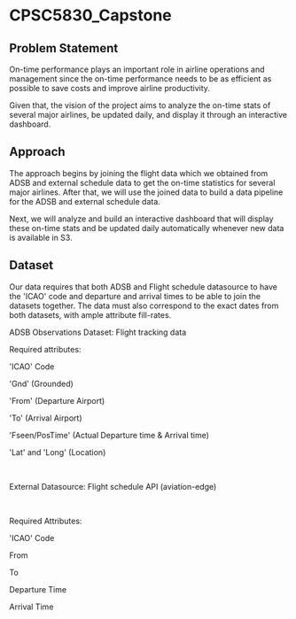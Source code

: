 # CPSC5830_Capstone

## Problem Statement

On-time performance plays an important role in airline operations and management since the on-time performance needs to be as efficient as possible to save costs and improve airline productivity.

Given that, the vision of the project aims to analyze the on-time stats of several major airlines, be updated daily, and display it through an interactive dashboard.

## Approach
The approach begins by joining the flight data which we obtained from ADSB and external schedule data to get the on-time statistics for several major airlines. After that, we will use the joined data to build a data pipeline for the ADSB and external schedule data. 

Next, we will analyze and build an interactive dashboard that will display these on-time stats and be updated daily automatically whenever new data is available in S3.

## Dataset

Our data requires that both ADSB and Flight schedule datasource to have the 'ICAO' code and departure and arrival times to be able to join the datasets together. The data must also correspond to the exact dates from both datasets, with ample attribute fill-rates.​

ADSB Observations Dataset: Flight tracking data​

Required attributes: ​

'ICAO' Code​

'Gnd' (Grounded)​

'From' (Departure Airport)​

'To' (Arrival Airport)​

'Fseen/PosTime' (Actual Departure time & Arrival time)​

'Lat' and 'Long' (Location)​

​

External Datasource: Flight schedule API (aviation-edge)​

​

Required Attributes:​

'ICAO' Code​

From​

To​

Departure Time​

Arrival Time
